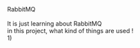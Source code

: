 </h1>RabbitMQ</h1>
</br></br>
</h2>It is just learning about RabbitMQ</h2>
</br>

</h3>in this project, what kind of things are used ! </h3>
</br>
1)
